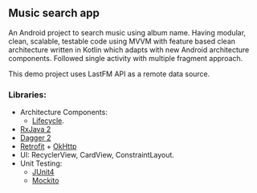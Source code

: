 ## Music search app  
An Android project to search music using album name. Having modular, clean, scalable, testable code using MVVM with feature based clean architecture written in Kotlin which adapts with new Android architecture components. Followed single activity with multiple fragment approach. 


This demo project uses LastFM API as a remote data source.

### Libraries:  
* Architecture Components:  
  * [Lifecycle](https://developer.android.com/reference/android/arch/lifecycle/package-summary.html).
* [RxJava 2](https://github.com/ReactiveX/RxJava)
* [Dagger 2](https://github.com/google/dagger)
* [Retrofit](https://github.com/square/retrofit) + [OkHttp](https://github.com/square/okhttp)
* UI: RecyclerView, CardView, ConstraintLayout.
* Unit Testing:
  * [JUnit4](https://github.com/junit-team/junit4)
  * [Mockito](https://github.com/mockito/mockito)

